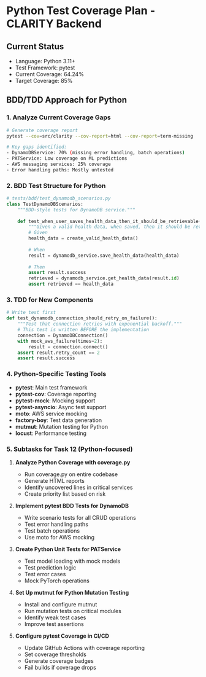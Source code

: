 # Python Test Coverage Plan - CLARITY Backend

## Current Status
- Language: Python 3.11+
- Test Framework: pytest
- Current Coverage: 64.24%
- Target Coverage: 85%

## BDD/TDD Approach for Python

### 1. Analyze Current Coverage Gaps
```bash
# Generate coverage report
pytest --cov=src/clarity --cov-report=html --cov-report=term-missing

# Key gaps identified:
- DynamoDBService: 70% (missing error handling, batch operations)
- PATService: Low coverage on ML predictions
- AWS messaging services: 25% coverage
- Error handling paths: Mostly untested
```

### 2. BDD Test Structure for Python
```python
# tests/bdd/test_dynamodb_scenarios.py
class TestDynamoDBScenarios:
    """BDD-style tests for DynamoDB service."""
    
    def test_when_user_saves_health_data_then_it_should_be_retrievable(self):
        """Given a valid health data, when saved, then it should be retrievable."""
        # Given
        health_data = create_valid_health_data()
        
        # When
        result = dynamodb_service.save_health_data(health_data)
        
        # Then
        assert result.success
        retrieved = dynamodb_service.get_health_data(result.id)
        assert retrieved == health_data
```

### 3. TDD for New Components
```python
# Write test first
def test_dynamodb_connection_should_retry_on_failure():
    """Test that connection retries with exponential backoff."""
    # This test is written BEFORE the implementation
    connection = DynamoDBConnection()
    with mock_aws_failure(times=2):
        result = connection.connect()
    assert result.retry_count == 2
    assert result.success
```

### 4. Python-Specific Testing Tools
- **pytest**: Main test framework
- **pytest-cov**: Coverage reporting
- **pytest-mock**: Mocking support
- **pytest-asyncio**: Async test support
- **moto**: AWS service mocking
- **factory-boy**: Test data generation
- **mutmut**: Mutation testing for Python
- **locust**: Performance testing

### 5. Subtasks for Task 12 (Python-focused)

1. **Analyze Python Coverage with coverage.py**
   - Run coverage.py on entire codebase
   - Generate HTML reports
   - Identify uncovered lines in critical services
   - Create priority list based on risk

2. **Implement pytest BDD Tests for DynamoDB**
   - Write scenario tests for all CRUD operations
   - Test error handling paths
   - Test batch operations
   - Use moto for AWS mocking

3. **Create Python Unit Tests for PATService**
   - Test model loading with mock models
   - Test prediction logic
   - Test error cases
   - Mock PyTorch operations

4. **Set Up mutmut for Python Mutation Testing**
   - Install and configure mutmut
   - Run mutation tests on critical modules
   - Identify weak test cases
   - Improve test assertions

5. **Configure pytest Coverage in CI/CD**
   - Update GitHub Actions with coverage reporting
   - Set coverage thresholds
   - Generate coverage badges
   - Fail builds if coverage drops